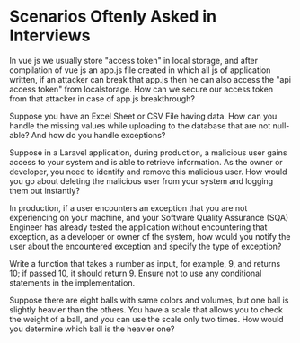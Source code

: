 # Scenarios Oftenly Asked in Interviews

In vue js we usually store "access token" in local storage, and after compilation of vue js an app.js file created in which all js of application written, if an attacker can break that app.js then he can also access the "api access token" from localstorage. How can we secure our access token from that attacker in case of app.js breakthrough?

Suppose you have an Excel Sheet or CSV File having data. How can you handle the missing values while uploading to the database that are not null-able? And how do you handle exceptions?

Suppose in a Laravel application, during production, a malicious user gains access to your system and is able to retrieve information. As the owner or developer, you need to identify and remove this malicious user. How would you go about deleting the malicious user from your system and logging them out instantly?

In production, if a user encounters an exception that you are not experiencing on your machine, and your Software Quality Assurance (SQA) Engineer has already tested the application without encountering that exception, as a developer or owner of the system, how would you notify the user about the encountered exception and specify the type of exception?

Write a function that takes a number as input, for example, 9, and returns 10; if passed 10, it should return 9. Ensure not to use any conditional statements in the implementation.

Suppose there are eight balls with same colors and volumes, but one ball is slightly heavier than the others. You have a scale that allows you to check the weight of a ball, and you can use the scale only two times. How would you determine which ball is the heavier one?
